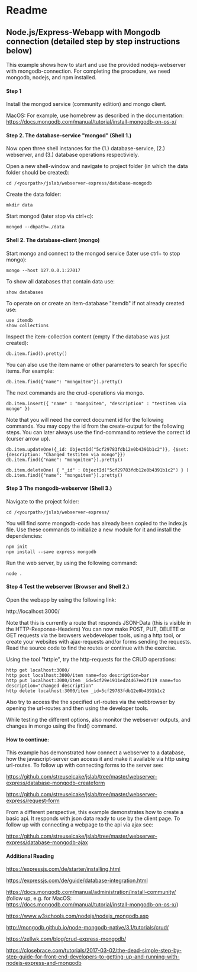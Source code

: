 # Readme

## Node.js/Express-Webapp with Mongodb connection (detailed step by step instructions below)

This example shows how to start and use the provided nodejs-webserver with mongodb-connection. For completing the procedure, we need mongodb, nodejs, and npm installed.

#### Step 1

Install the mongod service (community edition) and mongo client.

MacOS:
For example, use homebrew as described in the documentation:
https://docs.mongodb.com/manual/tutorial/install-mongodb-on-os-x/


#### Step 2. The database-service "mongod" (Shell 1.)

Now open three shell instances for the (1.) database-service, (2.) webserver, and (3.) database operations respectiviely.

Open a new shell-window and navigate to project folder (in which the data folder should be created):

    cd /<yourpath>/jslab/webserver-express/database-mongodb

Create the data folder:

    mkdir data

Start mongod (later stop via ctrl+c):

    mongod --dbpath=./data


#### Shell 2. The database-client (mongo)

Start mongo and connect to the mongod service (later use ctrl+ to stop mongo):

    mongo --host 127.0.0.1:27017

To show all databases that contain data use:

    show databases

To operate on or create an item-database "itemdb" if not already created use:

    use itemdb
    show collections

Inspect the item-collection content (empty if the database was just created):

    db.item.find().pretty()

You can also use the item name or other parameters to search for specific items. For example:

    db.item.find({"name": "mongoitem"}).pretty()

The next commands are the crud-operations via mongo.

    db.item.insert({ "name" : "mongoitem", "description" : "testitem via mongo" })


Note that you will need the correct document id for the following commands. You may copy the id from the create-output for the following steps. You can later always use the find-command to retrieve the correct id (curser arrow up).

    db.item.updateOne({_id: ObjectId("5cf29783fdb12e0b4391b1c2")}, {$set: {description: "Changed testitem via mongo"}})
    db.item.find({"name": "mongoitem"}).pretty()

    db.item.deleteOne( { "_id" : ObjectId("5cf29783fdb12e0b4391b1c2") } )
    db.item.find({"name": "mongoitem"}).pretty()

#### Step 3 The mongodb-webserver (Shell 3.)

Navigate to the project folder:

    cd /<yourpath>/jslab/webserver-express/

You will find some mongodb-code has already been copied to the index.js file. Use these commands to initialize a new module for it and install the dependencies:

    npm init
    npm install --save express mongodb

Run the web server, by using the following command:

    node .

#### Step 4 Test the webserver (Browser and Shell 2.)

Open the webapp by using the following link:

http://localhost:3000/

Note that this is currently a route that responds JSON-Data (this is visible in the HTTP-Response-Headers) You can now make POST, PUT, DELETE or GET requests via the browsers webdeveloper tools, using a http tool, or create your websites with ajax-requests and/or forms sending the requests. Read the source code to find the routes or continue with the exercise.

Using the tool "httpie", try the http-requests for the CRUD operations:

    http get localhost:3000/
    http post localhost:3000/item name=foo description=bar
    http put localhost:3000/item _id=5cf29e1911ed24467ee2f119 name=foo description="changed description"
    http delete localhost:3000/item _id=5cf29783fdb12e0b4391b1c2

Also try to access the the specified url-routes via the webbrowser by opening the url-routes and then using the developer tools.

While testing the different options, also monitor the webserver outputs, and changes in mongo using the find() command.


#### How to continue:

This example has demonstrated how connect a webserver to a database, how the javascript-server can access it and make it available via http using url-routes. To follow up with connecting forms to the server see:

https://github.com/streuselcake/jslab/tree/master/webserver-express/database-mongodb-createform

https://github.com/streuselcake/jslab/tree/master/webserver-express/request-form


From a different perspective, this example demonstrates how to create a basic api. It responds with json data ready to use by the client page. To follow up with connecting a webpage to the api via ajax see:

https://github.com/streuselcake/jslab/tree/master/webserver-express/database-mongodb-ajax


#### Additional Reading

https://expressjs.com/de/starter/installing.html

https://expressjs.com/de/guide/database-integration.html

https://docs.mongodb.com/manual/administration/install-community/ (follow up, e.g. for MacOS: https://docs.mongodb.com/manual/tutorial/install-mongodb-on-os-x/)

https://www.w3schools.com/nodejs/nodejs_mongodb.asp

http://mongodb.github.io/node-mongodb-native/3.1/tutorials/crud/

https://zellwk.com/blog/crud-express-mongodb/

https://closebrace.com/tutorials/2017-03-02/the-dead-simple-step-by-step-guide-for-front-end-developers-to-getting-up-and-running-with-nodejs-express-and-mongodb
